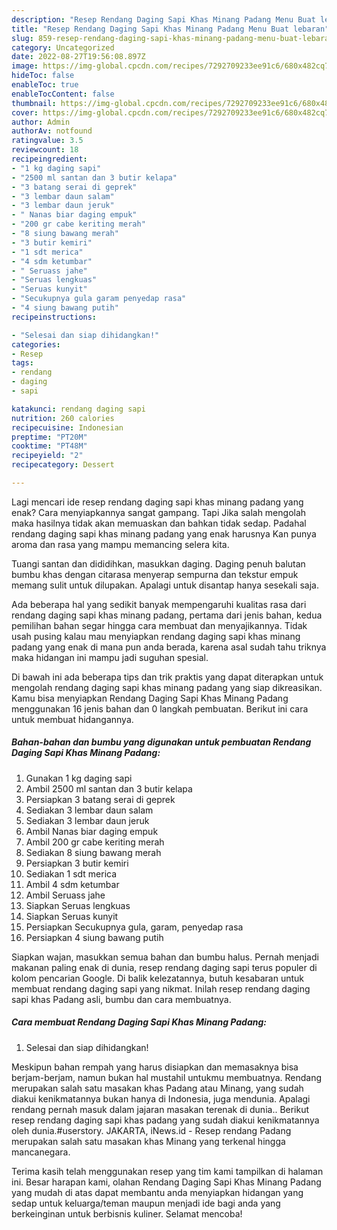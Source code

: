 ```yaml
---
description: "Resep Rendang Daging Sapi Khas Minang Padang Menu Buat lebaran"
title: "Resep Rendang Daging Sapi Khas Minang Padang Menu Buat lebaran"
slug: 859-resep-rendang-daging-sapi-khas-minang-padang-menu-buat-lebaran
category: Uncategorized
date: 2022-08-27T19:56:08.897Z
image: https://img-global.cpcdn.com/recipes/7292709233ee91c6/680x482cq70/rendang-daging-sapi-khas-minang-padang-foto-resep-utama.jpg
hideToc: false
enableToc: true
enableTocContent: false
thumbnail: https://img-global.cpcdn.com/recipes/7292709233ee91c6/680x482cq70/rendang-daging-sapi-khas-minang-padang-foto-resep-utama.jpg
cover: https://img-global.cpcdn.com/recipes/7292709233ee91c6/680x482cq70/rendang-daging-sapi-khas-minang-padang-foto-resep-utama.jpg
author: Admin
authorAv: notfound
ratingvalue: 3.5
reviewcount: 18
recipeingredient:
- "1 kg daging sapi"
- "2500 ml santan dan 3 butir kelapa"
- "3 batang serai di geprek"
- "3 lembar daun salam"
- "3 lembar daun jeruk"
- " Nanas biar daging empuk"
- "200 gr cabe keriting merah"
- "8 siung bawang merah"
- "3 butir kemiri"
- "1 sdt merica"
- "4 sdm ketumbar"
- " Seruass jahe"
- "Seruas lengkuas"
- "Seruas kunyit"
- "Secukupnya gula garam penyedap rasa"
- "4 siung bawang putih"
recipeinstructions:

- "Selesai dan siap dihidangkan!"
categories:
- Resep
tags:
- rendang
- daging
- sapi

katakunci: rendang daging sapi 
nutrition: 260 calories
recipecuisine: Indonesian
preptime: "PT20M"
cooktime: "PT48M"
recipeyield: "2"
recipecategory: Dessert

---
```



Lagi mencari ide resep rendang daging sapi khas minang padang yang enak? Cara menyiapkannya sangat gampang. Tapi Jika salah mengolah maka hasilnya tidak akan memuaskan dan bahkan tidak sedap. Padahal rendang daging sapi khas minang padang yang enak harusnya Kan punya aroma dan rasa yang mampu memancing selera kita.


Tuangi santan dan dididihkan, masukkan daging. Daging penuh balutan bumbu khas dengan citarasa menyerap sempurna dan tekstur empuk memang sulit untuk dilupakan. Apalagi untuk disantap hanya sesekali saja.

Ada beberapa hal yang sedikit banyak mempengaruhi kualitas rasa dari rendang daging sapi khas minang padang, pertama dari jenis bahan, kedua pemilihan bahan segar hingga cara membuat dan menyajikannya. Tidak usah pusing kalau mau menyiapkan rendang daging sapi khas minang padang yang enak di mana pun anda berada, karena asal sudah tahu triknya maka hidangan ini mampu jadi suguhan spesial.


Di bawah ini ada beberapa tips dan trik praktis yang dapat diterapkan untuk mengolah rendang daging sapi khas minang padang yang siap dikreasikan. Kamu bisa menyiapkan Rendang Daging Sapi Khas Minang Padang menggunakan 16 jenis bahan dan 0 langkah pembuatan. Berikut ini cara untuk membuat hidangannya.

<!--inarticleads1-->

##### Bahan-bahan dan bumbu yang digunakan untuk pembuatan Rendang Daging Sapi Khas Minang Padang:

1. Gunakan 1 kg daging sapi
1. Ambil 2500 ml santan dan 3 butir kelapa
1. Persiapkan 3 batang serai di geprek
1. Sediakan 3 lembar daun salam
1. Sediakan 3 lembar daun jeruk
1. Ambil  Nanas biar daging empuk
1. Ambil 200 gr cabe keriting merah
1. Sediakan 8 siung bawang merah
1. Persiapkan 3 butir kemiri
1. Sediakan 1 sdt merica
1. Ambil 4 sdm ketumbar
1. Ambil  Seruass jahe
1. Siapkan Seruas lengkuas
1. Siapkan Seruas kunyit
1. Persiapkan Secukupnya gula, garam, penyedap rasa
1. Persiapkan 4 siung bawang putih


Siapkan wajan, masukkan semua bahan dan bumbu halus. Pernah menjadi makanan paling enak di dunia, resep rendang daging sapi terus populer di kolom pencarian Google. Di balik kelezatannya, butuh kesabaran untuk membuat rendang daging sapi yang nikmat. Inilah resep rendang daging sapi khas Padang asli, bumbu dan cara membuatnya. 

<!--inarticleads2-->

##### Cara membuat Rendang Daging Sapi Khas Minang Padang:


1. Selesai dan siap dihidangkan!

Meskipun bahan rempah yang harus disiapkan dan memasaknya bisa berjam-berjam, namun bukan hal mustahil untukmu membuatnya. Rendang merupakan salah satu masakan khas Padang atau Minang, yang sudah diakui kenikmatannya bukan hanya di Indonesia, juga mendunia. Apalagi rendang pernah masuk dalam jajaran masakan terenak di dunia.. Berikut resep rendang daging sapi khas padang yang sudah diakui kenikmatannya oleh dunia.#userstory. JAKARTA, iNews.id - Resep rendang Padang merupakan salah satu masakan khas Minang yang terkenal hingga mancanegara. 

Terima kasih telah menggunakan resep yang tim kami tampilkan di halaman ini. Besar harapan kami, olahan Rendang Daging Sapi Khas Minang Padang yang mudah di atas dapat membantu anda menyiapkan hidangan yang sedap untuk keluarga/teman maupun menjadi ide bagi anda yang berkeinginan untuk berbisnis kuliner. Selamat mencoba!
